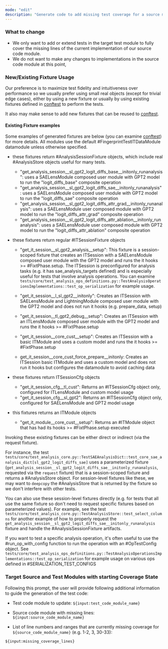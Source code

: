 ```yaml
---
mode: "edit"
description: "Generate code to add missing test coverage for a source module to a test module"
---
```


### What to change

- We only want to add or extend tests in the target test module to fully cover the missing lines of the current implementation of our source code module.
- We do not want to make any changes to implementations in the source code module at this point,

### New/Existing Fixture Usage

Our preference is to maximize test fidelity and intuitiveness over performance so we usually prefer using small real
objects (except for trivial edge cases), either by using a new fixture or usually by using existing fixtures defined in [conftest](../../tests/conftest.py) to
perform the tests.

It also may make sense to add new fixtures that can be reused to [conftest](../../tests/conftest.py).

#### Existing Fixture examples

Some examples of generated fixtures are below (you can examine [conftest](../../tests/conftest.py)) for more details.
All modules use the default #FingerprintTestITDataModule datamodule unless otherwise specified.

- these fixtures return #AnalysisSessionFixture objects, which include real #AnalysisStore objects useful for many tests.

  - "get_analysis_session\_\_sl_gpt2_logit_diffs_base\_\_initonly_runanalysis": uses a SAELensModule composed user module with GPT2 model to run the "logit_diffs_base" composite operation
  - "get_analysis_session\_\_sl_gpt2_logit_diffs_sae\_\_initonly_runanalysis": uses a SAELensModule composed user module with GPT2 model to run the "logit_diffs_sae" composite operation
  - "get_analysis_session\_\_sl_gpt2_logit_diffs_attr_grad\_\_initonly_runanalysis": uses a SAELensModule user composed module with GPT2 model to run the "logit_diffs_attr_grad" composite operation
  - "get_analysis_session\_\_sl_gpt2_logit_diffs_attr_ablation\_\_initonly_runanalysis": uses a SAELensModule user composed module with GPT2 model to run the "logit_diffs_attr_ablation" composite operation

- these fixtures return regular #ITSessionFixture objects

  - "get_it_session\_\_sl_gpt2_analysis\_\_setup": This fixture is a session-scoped fixture that creates an ITSession with a SAELensModule composed user module with the GPT2 model and runs the it hooks >= #FixtPhase.setup. The ITSession is
    preconfigured for analysis tasks (e.g. it has sae_analysis_targets defined) and is especially useful for tests that involve analysis operations. You can examine `tests/core/test_analysis_ops_definitions.py::TestAnalysisOperationsImplementations::test_op_serialization` for example usage.

  - "get_it_session\_\_l_sl_gpt2\_\_initonly": Creates an ITSession with SAELensModule and LightningModule composed user module with the GPT2 model and does not run it hooks (e.g. prepare_data, setup)

  - "get_it_session\_\_tl_gpt2_debug\_\_setup": Creates an ITSession with an ITLensModule composed user module with the GPT2 model and runs the it hooks >= #FixtPhase.setup

  - "get_it_session\_\_core_cust\_\_setup": Creates an ITSession with a basic ITModule and uses a custom model and runs the it hooks >= #FixtPhase.setup

  - get_it_session\_\_core_cust_force_prepare\_\_initonly: Creates an ITSession basic ITModule and uses a custom model and does not run it hooks but configures the datamodule to avoid caching data

- these fixtures return ITSessionCfg objects

  - "get_it_session_cfg\_\_tl_cust": Returns an #ITSessionCfg object only, configured for ITLensModule and custom model usage
  - "get_it_session_cfg\_\_sl_gpt2": Returns an #ITSessionCfg object only, configured for SAELensModule and GPT2 model usage

- this fixtures returns an ITModule objects

  - "get_it_module\_\_core_cust\_\_setup": Returns an #ITModule object that has had its hooks >= #FixtPhase.setup executed

Invoking these existing fixtures can be either direct or indirect (via the request fixture).

For instance, the test
`tests/core/test_analysis_core.py::TestSAEAnalysisDict::test_core_sae_analysis_dict[sl_gpt2_logit_diffs_sae]`
uses a parameterized fixture (`get_analysis_session__sl_gpt2_logit_diffs_sae__initonly_runanalysis`,
requested via the `request` fixture) that is a session-scoped fixture and returns a #AnalysisStore object. For
session-level fixtures like these, we may want to `deepcopy` the #AnalysisStore that is returned
by the fixture so we don't interfere with other tests.

You can also use these session-level fixtures directly (e.g. for tests that all use the same fixture so don't need
to request specific fixtures based on parameterized values). For example, see the test
`tests/core/test_analysis_core.py::TestAnalysisStore::test_select_columns` for another example of how to properly
request the `get_analysis_session__sl_gpt2_logit_diffs_sae__initonly_runanalysis` fixture and handle the
#AnalysisSessionFixture artifacts.

If you want to test a specific analysis operation, it's often useful to use the #run_op_with_config function to run the operation with an #OpTestConfig object. See `tests/core/test_analysis_ops_definitions.py::TestAnalysisOperationsImplementations::test_op_serialization` for example usage on various ops defined in #SERIALIZATION_TEST_CONFIGS

### Target Source and Test Modules with starting Coverage State

Following this prompt, the user will provide following additional information to guide the generation of the test code:

- Test code module to update: `${input:test_code_module_name}`

- Source code module with missing lines: `${input:source_code_module_name}`

- List of line numbers and ranges that are currently missing coverage for `${source_code_module_name}` (e.g. 1-2, 3, 30-33):

`${input:missing_coverage_lines}`
